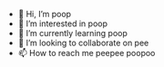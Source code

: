 - 👋 Hi, I’m poop
- 👀 I’m interested in poop
- 🌱 I’m currently learning poop
- 💞️ I’m looking to collaborate on pee
- 📫 How to reach me peepee poopoo

<!---
zcat95/zcat95 is a ✨ special ✨ repository because its `README.md` (this file) appears on your GitHub profile.
You can click the Preview link to take a look at your changes.
--->
